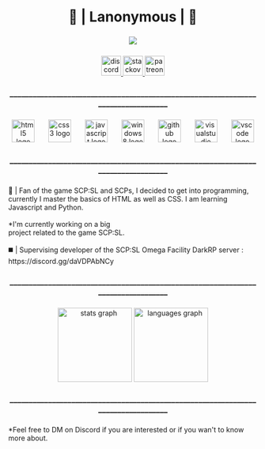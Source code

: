 <h1 align="center">🧰 | Lanonymous | 🧰</h1>

###

<div align="center">
  <img src="https://visitor-badge.laobi.icu/badge?page_id=RLLanonymous.RLLanonymous&right_color=blue&left_text=%20Number%20of%20visitors"  />
</div>

###

<div align="center">
  <a href="https://discord.gg/q8kfet5Zwy" target="_blank">
    <img src="https://img.shields.io/static/v1?message=Discord&logo=discord&label=Omega%20Devlopment&color=7289DA&logoColor=white&labelColor=&style=for-the-badge" height="40" alt="discord logo"  />
  </a>
  <a href="https://stackoverflow.com/users/25453561/lanonymous?tab=profile" target="_blank">
    <img src="https://img.shields.io/static/v1?message=Stackoverflow&logo=stackoverflow&label=My%20Profile&color=FE7A16&logoColor=white&labelColor=&style=for-the-badge" height="40" alt="stackoverflow logo"  />
  </a>
  <a href="https://www.patreon.com/OmegaFacility/posts" target="_blank">
    <img src="https://img.shields.io/static/v1?message=Patreon&logo=patreon&label=Support%20my%20server&color=F96854&logoColor=white&labelColor=&style=for-the-badge" height="40" alt="patreon logo"  />
  </a>
</div>

###

<h3 align="center">__________________________________________________________________________________</h3>

###

<div align="center">
  <img src="https://img.shields.io/badge/HTML5-E34F26?logo=html5&logoColor=white&style=for-the-badge" height="46" alt="html5 logo"  />
  <img width="20" />
  <img src="https://img.shields.io/badge/CSS3-1572B6?logo=css3&logoColor=white&style=for-the-badge" height="46" alt="css3 logo"  />
  <img width="20" />
  <img src="https://img.shields.io/badge/JavaScript-F7DF1E?logo=javascript&logoColor=black&style=for-the-badge" height="46" alt="javascript logo"  />
  <img width="20" />
  <img src="https://img.shields.io/badge/Windows-0078D6?logo=windows&logoColor=white&style=for-the-badge" height="46" alt="windows8 logo"  />
  <img width="20" />
  <img src="https://img.shields.io/badge/GitHub-181717?logo=github&logoColor=white&style=for-the-badge" height="46" alt="github logo"  />
  <img width="20" />
  <img src="https://img.shields.io/badge/Visual Studio-5C2D91?logo=visualstudio&logoColor=white&style=for-the-badge" height="46" alt="visualstudio logo"  />
  <img width="20" />
  <img src="https://img.shields.io/badge/Visual Studio Code-007ACC?logo=visualstudiocode&logoColor=white&style=for-the-badge" height="46" alt="vscode logo"  />
</div>

###

<h3 align="center">__________________________________________________________________________________</h3>

###

<p align="left">👾 | Fan of the game SCP:SL and SCPs, I decided to get into programming, currently I master the basics of HTML as well as CSS. I am learning Javascript and Python.<br><br>*I'm currently working on a big <br>project related to the game SCP:SL.<br><br>◼️ | Supervising developer of the SCP:SL Omega Facility DarkRP server : https://discord.gg/daVDPAbNCy</p>

###

<h3 align="center">__________________________________________________________________________________</h3>

###

<div align="center">
  <img src="https://github-readme-stats.vercel.app/api?username=RLLanonymous&hide_title=false&hide_rank=false&show_icons=true&include_all_commits=true&count_private=true&disable_animations=false&theme=dracula&locale=en&hide_border=false&order=1" height="150" alt="stats graph"  />
  <img src="https://github-readme-stats.vercel.app/api/top-langs?username=RLLanonymous&locale=en&hide_title=false&layout=compact&card_width=320&langs_count=5&theme=dracula&hide_border=false&order=2" height="150" alt="languages graph"  />
</div>

###

<h3 align="center">__________________________________________________________________________________</h3>

###

<p align="left">*Feel free to DM on Discord if you are interested or if you wan't to know more about.</p>

###
